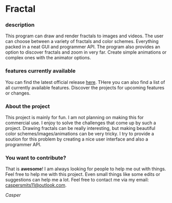 # Fractal
### description
This program can draw and render fractals to images and videos. The user can choose between a variety of fractals and color schemes. Everything packed in a neat GUI and programmer API. The program also provides an option to discover fractals and zoom in very far. Create simple animations or complex ones with the animator options. 

### features currently available
You can find the latest official release [here](https://github.com/Dacaspex/Fractal/releases/latest). THere you can also find a list of all currently available features. Discover the projects for upcoming features or changes.

### About the project
This project is mainly for fun. I am not planning on making this for commercial use. I enjoy to solve the challenges that come up by such a project. Drawing fractals can be really interesting, but making beautiful color schemes/images/animations can be very tricky. I try to provide a soution for this problem by creating a nice user interface and also a programmer API. 

### You want to contribute?
That is __awesome__! I am always looking for people to help me out with things. Feel free to help me with this project. Even small things like some edits or suggestions can help me a lot. Feel free to contact me via my email: caspersmits11@outlook.com.

_Casper_
